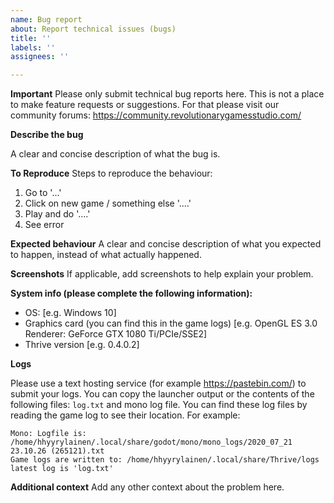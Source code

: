 ```yaml
---
name: Bug report
about: Report technical issues (bugs)
title: ''
labels: ''
assignees: ''

---
```


**Important**
Please only submit technical bug reports here. This is not a place to make feature requests
or suggestions. For that please visit our community forums:
https://community.revolutionarygamesstudio.com/

**Describe the bug**

A clear and concise description of what the bug is.

**To Reproduce**
Steps to reproduce the behaviour:
1. Go to '...'
2. Click on new game / something else '....'
3. Play and do '....'
4. See error

**Expected behaviour**
A clear and concise description of what you expected to happen, instead of what actually
happened.

**Screenshots**
If applicable, add screenshots to help explain your problem.

**System info (please complete the following information):**
- OS: [e.g. Windows 10]
- Graphics card (you can find this in the game logs) [e.g. OpenGL ES 3.0 Renderer:
    GeForce GTX 1080 Ti/PCIe/SSE2]
- Thrive version [e.g. 0.4.0.2]

**Logs**

Please use a text hosting service (for example https://pastebin.com/) to submit your logs.
You can copy the launcher output or the contents of the following files: `log.txt` and mono
log file. You can find these log files by reading the game log to see their location.
For example:
```
Mono: Logfile is: /home/hhyyrylainen/.local/share/godot/mono/mono_logs/2020_07_21 23.10.26 (265121).txt
Game logs are written to: /home/hhyyrylainen/.local/share/Thrive/logs latest log is 'log.txt'
```

**Additional context**
Add any other context about the problem here.
